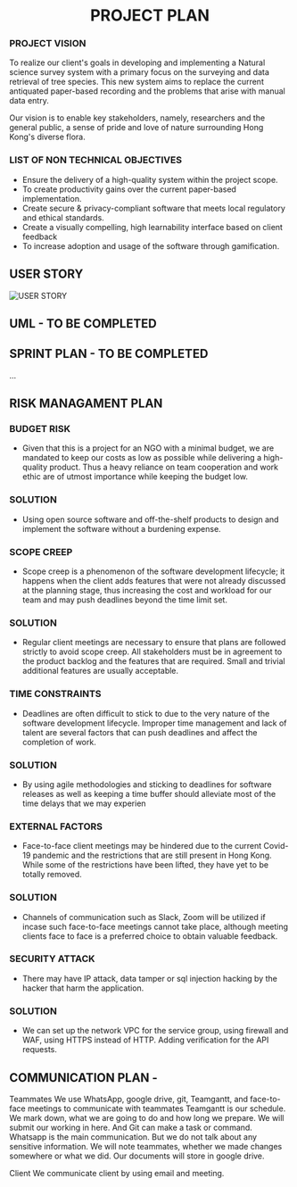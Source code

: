 # <div align="center">PROJECT PLAN</div>

### PROJECT VISION
To realize our client's goals in developing and implementing a Natural science survey system with a primary focus on the surveying and data retrieval of tree species. This new system aims to replace the current antiquated paper-based recording and the problems that arise with manual data entry. 

Our vision is to enable key stakeholders, namely, researchers and the general public, a sense of pride and love of nature surrounding Hong Kong's diverse flora.

### LIST OF NON TECHNICAL OBJECTIVES
- Ensure the delivery of a high-quality system within the project scope.
- To create productivity gains over the current paper-based implementation.
- Create secure & privacy-compliant software that meets local regulatory and ethical standards.
- Create a visually compelling, high learnability interface based on client feedback
- To increase adoption and usage of the software through gamification.



## USER STORY
![USER STORY](https://github.com/hkuspace-pu/project-submission-group-10-HKNatureWatch/blob/c02a0ee0fea9570e868184a29da3c9d08487cd33/ProjectDocs/group%20project%20prouct%20plan%20user%20story.jpg)


## UML - TO BE COMPLETED

## SPRINT PLAN - TO BE COMPLETED
...

## RISK MANAGAMENT PLAN

### BUDGET RISK
  - Given that this is a project for an NGO with a minimal budget, we are mandated to keep our costs as low as possible while delivering a high-quality product. Thus a heavy reliance on team cooperation and work ethic are of utmost importance while keeping the budget low.

### SOLUTION
   - Using open source software and off-the-shelf products to design and implement the software without a burdening expense.

### SCOPE CREEP
  - Scope creep is a phenomenon of the software development lifecycle; it happens when the client adds features that were not already discussed at the planning stage, thus increasing the cost and workload for our team and may push deadlines beyond the time limit set.

### SOLUTION
  - Regular client meetings are necessary to ensure that plans are followed strictly to avoid scope creep. All stakeholders must be in agreement to the product backlog and the features that are required. Small and trivial additional features are usually acceptable.

### TIME CONSTRAINTS
  - Deadlines are often difficult to stick to due to the very nature of the software development lifecycle. Improper time management and lack of talent are several factors that can push deadlines and affect the completion of work.

### SOLUTION
 - By using agile methodologies and sticking to deadlines for software releases as well as keeping a time buffer should alleviate most of the time delays that we may experien
  
### EXTERNAL FACTORS
  - Face-to-face client meetings may be hindered due to the current Covid-19 pandemic and the restrictions that are still present in Hong Kong. While some of the restrictions have been lifted, they have yet to be totally removed.

### SOLUTION
  - Channels of communication such as Slack, Zoom will be utilized if incase such face-to-face meetings cannot take place, although meeting clients face to face is a preferred choice to obtain valuable feedback.    
    
### SECURITY ATTACK

  - There may have IP attack, data tamper or sql injection hacking by the hacker that harm the application.

### SOLUTION

  - We can set up the network VPC for the service group, using firewall and WAF, using HTTPS instead of HTTP. Adding verification for the API requests.

## COMMUNICATION PLAN - 
Teammates
We use WhatsApp, google drive, git, Teamgantt, and face-to-face meetings to communicate with teammates
Teamgantt is our schedule. We mark down, what we are going to do and how long we prepare.
We will submit our working in here. And Git can make a task or command.
Whatsapp is the main communication. But we do not talk about any sensitive information. We will note teammates, whether we made changes somewhere or what we did. Our documents will store in google drive.

Client
We communicate client by using email and meeting.



